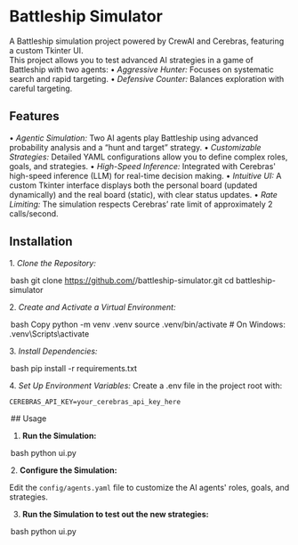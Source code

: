 # Battleship Simulator

A Battleship simulation project powered by CrewAI and Cerebras, featuring a custom Tkinter UI.  
This project allows you to test advanced AI strategies in a game of Battleship with two agents:
•⁠  ⁠*Aggressive Hunter:* Focuses on systematic search and rapid targeting.
•⁠  ⁠*Defensive Counter:* Balances exploration with careful targeting.

## Features

•⁠  ⁠*Agentic Simulation:* Two AI agents play Battleship using advanced probability analysis and a “hunt and target” strategy.
•⁠  ⁠*Customizable Strategies:* Detailed YAML configurations allow you to define complex roles, goals, and strategies.
•⁠  ⁠*High-Speed Inference:* Integrated with Cerebras' high-speed inference (LLM) for real-time decision making.
•⁠  ⁠*Intuitive UI:* A custom Tkinter interface displays both the personal board (updated dynamically) and the real board (static), with clear status updates.
•⁠  ⁠*Rate Limiting:* The simulation respects Cerebras’ rate limit of approximately 2 calls/second.

## Installation

1.⁠ ⁠*Clone the Repository:*

   ⁠ bash
   git clone https://github.com/<your-username>/battleship-simulator.git
   cd battleship-simulator
    ⁠

2.⁠ ⁠*Create and Activate a Virtual Environment:*

⁠ bash
Copy
python -m venv .venv
source .venv/bin/activate  # On Windows: .venv\Scripts\activate
 ⁠

3.⁠ ⁠*Install Dependencies:*

⁠ bash
pip install -r requirements.txt
 ⁠

4.⁠ ⁠*Set Up Environment Variables:*
Create a .env file in the project root with:

    CEREBRAS_API_KEY=your_cerebras_api_key_here


⁠ ## Usage

1. **Run the Simulation:**

 ⁠bash
python ui.py


⁠ 2. **Configure the Simulation:**

Edit the `config/agents.yaml` file to customize the AI agents' roles, goals, and strategies.

3. **Run the Simulation to test out the new strategies:**

 ⁠bash
python ui.py
```
